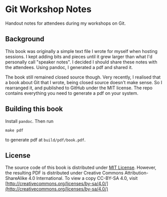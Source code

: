 # Git Workshop Notes

Handout notes for attendees during my workshops on Git.

## Background

This book was originally a simple text file I wrote for myself when hosting sessions. I kept adding bits and pieces until it grew larger than what I'd personally call "speaker notes". I decided I should share these notes with the attendees. Using pandoc, I generated a pdf and shared it.

The book still remained closed source though. Very recently, I realised that a book about Git that I wrote, being closed source doesn't make sense. So I rearranged it, and published to GitHub under the MIT license. The repo contains everything you need to generate a pdf on your system.

## Building this book

Install `pandoc`. Then run

```
make pdf
```

to generate pdf at `build/pdf/book.pdf`.

## License

The source code of this book is distributed under [MIT License](./LICENSE.md). However, the resulting PDF is distributed under Creative Commons Attribution-ShareAlike 4.0 International. To view a copy CC-BY-SA 4.0, visit [http://creativecommons.org/licenses/by-sa/4.0/](http://creativecommons.org/licenses/by-sa/4.0/)

